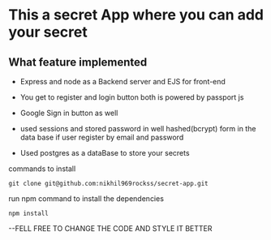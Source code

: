 # This a secret App where you can add your secret

## What feature implemented

- Express and node as a Backend server and EJS for front-end

- You get to register and login button both is powered by passport js

- Google Sign in button as well

- used sessions and stored password in well hashed(bcrypt) form in the data base if user register by email and password

- Used postgres as a dataBase to store your secrets

commands to install 

```
git clone git@github.com:nikhil969rockss/secret-app.git
```

run npm command to install the dependencies

```
npm install
```

--FELL FREE TO CHANGE THE CODE AND STYLE IT BETTER
